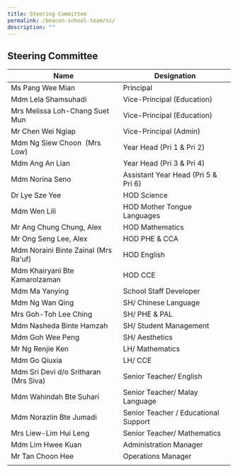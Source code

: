 ```yaml
---
title: Steering Committee
permalink: /beacon-school-team/sc/
description: ""
---
```

## Steering Committee

| **Name** | **Designation** |
|---|---|
| Ms Pang Wee Mian | Principal |
| Mdm Lela Shamsuhadi | Vice-Principal (Education) |
| Mrs Melissa Loh-Chang Suet Mun | Vice-Principal (Education) |
| Mr Chen Wei Ngiap | Vice-Principal (Admin) |
| Mdm Ng Siew Choon  (Mrs Low) | Year Head (Pri 1 & Pri 2) |
| Mdm Ang An Lian | Year Head (Pri 3 & Pri 4) |
| Mdm Norina Seno | Assistant Year Head (Pri 5 & Pri 6) |
| Dr Lye Sze Yee | HOD Science |
| Mdm Wen Lili | HOD Mother Tongue Languages |
| Mr Ang Chung Chung, Alex | HOD Mathematics |
| Mr Ong Seng Lee, Alex | HOD PHE & CCA |
| Mdm Noraini Binte Zainal (Mrs Ra'uf) | HOD English |
| Mdm Khairyani Bte Kamarolzaman | HOD CCE |
| Mdm Ma Yanying | School Staff Developer |
| Mdm Ng Wan Qing | SH/ Chinese Language |
| Mrs Goh-Toh Lee Ching | SH/ PHE & PAL |
| Mdm Nasheda Binte Hamzah | SH/ Student Management |
| Mdm Goh Wee Peng | SH/ Aesthetics |
| Mr Ng Renjie Ken | LH/ Mathematics |
| Mdm Go Qiuxia | LH/ CCE |
| Mdm Sri Devi d/o Sritharan (Mrs Siva) | Senior Teacher/ English |
| Mdm Wahindah Bte Suhari | Senior Teacher/ Malay Language |
| Mdm Norazlin Bte Jumadi | Senior Teacher / Educational Support |
| Mrs Liew-Lim Hui Leng | Senior Teacher/ Mathematics |
| Mdm Lim Hwee Kuan | Administration Manager |
| Mr Tan Choon Hee | Operations Manager |
|  |  |